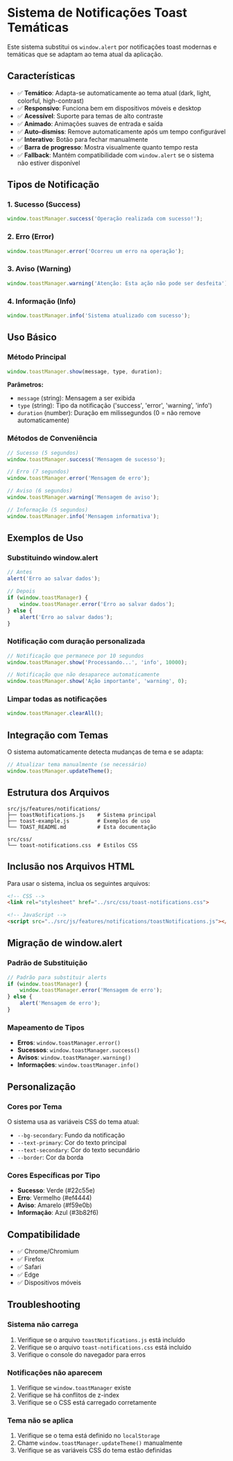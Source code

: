 # Sistema de Notificações Toast Temáticas

Este sistema substitui os `window.alert` por notificações toast modernas e temáticas que se adaptam ao tema atual da aplicação.

## Características

- ✅ **Temático**: Adapta-se automaticamente ao tema atual (dark, light, colorful, high-contrast)
- ✅ **Responsivo**: Funciona bem em dispositivos móveis e desktop
- ✅ **Acessível**: Suporte para temas de alto contraste
- ✅ **Animado**: Animações suaves de entrada e saída
- ✅ **Auto-dismiss**: Remove automaticamente após um tempo configurável
- ✅ **Interativo**: Botão para fechar manualmente
- ✅ **Barra de progresso**: Mostra visualmente quanto tempo resta
- ✅ **Fallback**: Mantém compatibilidade com `window.alert` se o sistema não estiver disponível

## Tipos de Notificação

### 1. Sucesso (Success)
```javascript
window.toastManager.success('Operação realizada com sucesso!');
```

### 2. Erro (Error)
```javascript
window.toastManager.error('Ocorreu um erro na operação');
```

### 3. Aviso (Warning)
```javascript
window.toastManager.warning('Atenção: Esta ação não pode ser desfeita');
```

### 4. Informação (Info)
```javascript
window.toastManager.info('Sistema atualizado com sucesso');
```

## Uso Básico

### Método Principal
```javascript
window.toastManager.show(message, type, duration);
```

**Parâmetros:**
- `message` (string): Mensagem a ser exibida
- `type` (string): Tipo da notificação ('success', 'error', 'warning', 'info')
- `duration` (number): Duração em milissegundos (0 = não remove automaticamente)

### Métodos de Conveniência
```javascript
// Sucesso (5 segundos)
window.toastManager.success('Mensagem de sucesso');

// Erro (7 segundos)
window.toastManager.error('Mensagem de erro');

// Aviso (6 segundos)
window.toastManager.warning('Mensagem de aviso');

// Informação (5 segundos)
window.toastManager.info('Mensagem informativa');
```

## Exemplos de Uso

### Substituindo window.alert
```javascript
// Antes
alert('Erro ao salvar dados');

// Depois
if (window.toastManager) {
    window.toastManager.error('Erro ao salvar dados');
} else {
    alert('Erro ao salvar dados');
}
```

### Notificação com duração personalizada
```javascript
// Notificação que permanece por 10 segundos
window.toastManager.show('Processando...', 'info', 10000);

// Notificação que não desaparece automaticamente
window.toastManager.show('Ação importante', 'warning', 0);
```

### Limpar todas as notificações
```javascript
window.toastManager.clearAll();
```

## Integração com Temas

O sistema automaticamente detecta mudanças de tema e se adapta:

```javascript
// Atualizar tema manualmente (se necessário)
window.toastManager.updateTheme();
```

## Estrutura dos Arquivos

```
src/js/features/notifications/
├── toastNotifications.js    # Sistema principal
├── toast-example.js         # Exemplos de uso
└── TOAST_README.md          # Esta documentação

src/css/
└── toast-notifications.css  # Estilos CSS
```

## Inclusão nos Arquivos HTML

Para usar o sistema, inclua os seguintes arquivos:

```html
<!-- CSS -->
<link rel="stylesheet" href="../src/css/toast-notifications.css">

<!-- JavaScript -->
<script src="../src/js/features/notifications/toastNotifications.js"></script>
```

## Migração de window.alert

### Padrão de Substituição
```javascript
// Padrão para substituir alerts
if (window.toastManager) {
    window.toastManager.error('Mensagem de erro');
} else {
    alert('Mensagem de erro');
}
```

### Mapeamento de Tipos
- **Erros**: `window.toastManager.error()`
- **Sucessos**: `window.toastManager.success()`
- **Avisos**: `window.toastManager.warning()`
- **Informações**: `window.toastManager.info()`

## Personalização

### Cores por Tema
O sistema usa as variáveis CSS do tema atual:
- `--bg-secondary`: Fundo da notificação
- `--text-primary`: Cor do texto principal
- `--text-secondary`: Cor do texto secundário
- `--border`: Cor da borda

### Cores Específicas por Tipo
- **Sucesso**: Verde (#22c55e)
- **Erro**: Vermelho (#ef4444)
- **Aviso**: Amarelo (#f59e0b)
- **Informação**: Azul (#3b82f6)

## Compatibilidade

- ✅ Chrome/Chromium
- ✅ Firefox
- ✅ Safari
- ✅ Edge
- ✅ Dispositivos móveis

## Troubleshooting

### Sistema não carrega
1. Verifique se o arquivo `toastNotifications.js` está incluído
2. Verifique se o arquivo `toast-notifications.css` está incluído
3. Verifique o console do navegador para erros

### Notificações não aparecem
1. Verifique se `window.toastManager` existe
2. Verifique se há conflitos de z-index
3. Verifique se o CSS está carregado corretamente

### Tema não se aplica
1. Verifique se o tema está definido no `localStorage`
2. Chame `window.toastManager.updateTheme()` manualmente
3. Verifique se as variáveis CSS do tema estão definidas 